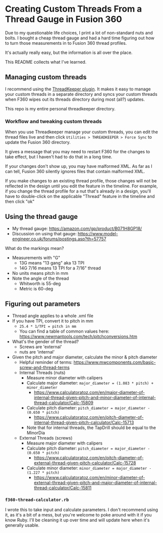 # Creating Custom Threads From a Thread Gauge in Fusion 360

Due to my questionable life choices, I print a lot of non-standard nuts and bolts. I bought a cheap thread gauge and had a hard time figuring out how to turn those measurements in to Fusion 360 thread profiles.

It's actually really easy, but the information is all over the place.

This README collects what I've learned.

## Managing custom threads

I recommend using the [ThreadKeeper plugin](https://apps.autodesk.com/FUSION/en/Detail/Index?id=1725038115223093226&appLang=en&os=Win64). It makes it easy to manage your custom threads in a separate directory and syncs your custom threads when F360 wipes out its threads directory during most (all?) updates.

This repo is my entire personal threadkeeper directory.

### Workflow and tweaking custom threads

When you use Threadkeeper manage your custom threads, you can edit the thread files live and then click `Utilities > THREADKEEPER > Force Sync` to update the Fusion 360 directory.

It gives a message that you may need to restart F360 for the changes to take effect, but I haven't had to do that in a long time.

If your changes don't show up, you may have malformed XML. As far as I can tell, Fusion 360 silently ignores files that contain malformed XML.

If you make changes to an existing thread profile, those changes will not be reflected in the design until you edit the feature in the timeline. For example, if you change the thread profile for a nut that's already in a design, you'll have to double-click on the applicable "Thread" feature in the timeline and then click "ok"

## Using the thread gauge

* My thread gauge: https://amazon.com/gp/product/B071H8GP18/ 
* Discussion on using that gauge: https://www.model-engineer.co.uk/forums/postings.asp?th=57757

What do the markings mean?
* Measurements with "G"
    * 13G means "13 gang" aka 13 TPI
    * 14G 7/16 means 13 TPI for a 7/16" thread
* No units means pitch in mm
* Note the angle of the thread
    * Whitworth is 55-deg
    * Metric is 60-deg

## Figuring out parameters

* Thread angle applies to a whole .xml file
* If you have TPI, convert it to pitch in mm
    * `25.4 * 1/TPI = pitch in mm`
    * You can find a table of common values here: https://www.newmantools.com/tech/pitchconversions.htm
* What's the gender of the thread?
    * Screws are 'external'
    * nuts are 'internal'
* Given the pitch and major diameter, calculate the minor & pitch diameter
    * Helpful reminder of terms: https://www.mwcomponents.com/basic-screw-and-thread-terms
    * Internal Threads (nuts)
        * Measure minor diameter with calipers
        * Calculate major diameter: `major_diameter = (1.083 * pitch) + minor_diameter`
            * https://www.calculatoratoz.com/en/major-diameter-of-internal-thread-given-pitch-and-minor-diameter-of-internal-thread-calculator/Calc-15809
        * Calculate pitch diameter: `pitch_diameter = major_diameter - (0.650 * pitch)`
            * https://www.calculatoratoz.com/en/pitch-diameter-of-internal-thread-given-pitch-calculator/Calc-15713
        * Note that for internal threads, the TapDrill should be equal to the MinorDia
    * External Threads (screws)
        * Measure major diameter with calipers
        * Calculate pitch diameter: `pitch_diameter = major_diameter - (0.650 * pitch)`
            * https://www.calculatoratoz.com/en/pitch-diameter-of-external-thread-given-pitch-calculator/Calc-15728
        * Calculate minor diameter: `minor_diameter = major_diameter - (1.227 * pitch)`
            * https://www.calculatoratoz.com/en/minor-diameter-of-external-thread-given-pitch-and-major-diameter-of-internal-thread-calculator/Calc-15811

### `f360-thread-calculator.rb`

I wrote this to take input and calculate parameters. I don't recommend using it, as it's a bit of a mess, but you're welcome to poke around with it if you know Ruby. I'll be cleaning it up over time and will update here when it's generally usable.